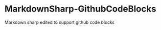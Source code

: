 MarkdownSharp-GithubCodeBlocks
==============================

Markdown sharp edited to support github code blocks

